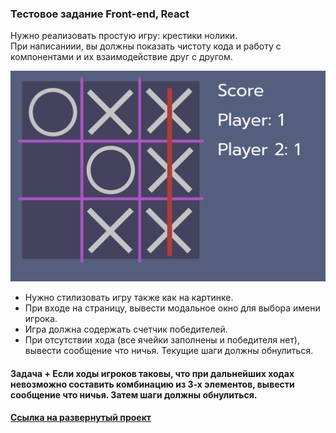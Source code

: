 ### Тестовое задание Front-end, React

Нужно реализовать простую игру: крестики нолики. <br>
При написаниии, вы должны показать чистоту кода и работу с компонентами и их взаимодействие
друг с другом.

[<img src="https://github.com/DimaxizISD-21/iteam-test-task/blob/main/result-task.png" width="700"/>](https://github.com/DimaxizISD-21/iteam-test-task/blob/main/result-task.png)
 - Нужно стилизовать игру также как на картинке.
 - При входе на страницу, вывести модальное окно для выбора имени игрока.
 - Игра должна содержать счетчик победителей.
 - При отсутствии хода (все ячейки заполнены и победителя нет), вывести сообщение что ничья. Текущие шаги должны обнулиться.

#### Задача + Если ходы игроков таковы, что при дальнейших ходах невозможно составить комбинацию из 3-х элементов, вывести сообщение что ничья. Затем шаги должны обнулиться.

#### [Ссылка на развернутый проект](https://iteam-tictactoe-test-task.netlify.app/)
